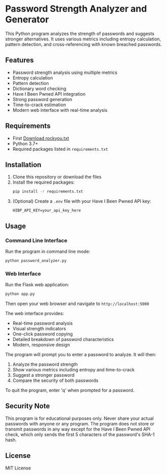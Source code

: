 # Password Strength Analyzer and Generator

This Python program analyzes the strength of passwords and suggests stronger alternatives. It uses various metrics including entropy calculation, pattern detection, and cross-referencing with known breached passwords.

## Features

- Password strength analysis using multiple metrics
- Entropy calculation
- Pattern detection
- Dictionary word checking
- Have I Been Pwned API integration
- Strong password generation
- Time-to-crack estimation
- Modern web interface with real-time analysis

## Requirements
- First [Download rockyou.txt](https://github.com/brannondorsey/naive-hashcat/releases/download/data/rockyou.txt)
- Python 3.7+
- Required packages listed in `requirements.txt`

## Installation

1. Clone this repository or download the files
2. Install the required packages:
   ```bash
   pip install -r requirements.txt
   ```
3. (Optional) Create a `.env` file with your Have I Been Pwned API key:
   ```
   HIBP_API_KEY=your_api_key_here
   ```

## Usage

### Command Line Interface
Run the program in command line mode:
```bash
python password_analyzer.py
```

### Web Interface
Run the Flask web application:
```bash
python app.py
```
Then open your web browser and navigate to `http://localhost:5000`

The web interface provides:
- Real-time password analysis
- Visual strength indicators
- One-click password copying
- Detailed breakdown of password characteristics
- Modern, responsive design

The program will prompt you to enter a password to analyze. It will then:
1. Analyze the password strength
2. Show various metrics including entropy and time-to-crack
3. Suggest a stronger password
4. Compare the security of both passwords

To quit the program, enter 'q' when prompted for a password.

## Security Note

This program is for educational purposes only. Never share your actual passwords with anyone or any program. The program does not store or transmit passwords in any way except for the Have I Been Pwned API check, which only sends the first 5 characters of the password's SHA-1 hash.

## License

MIT License 

